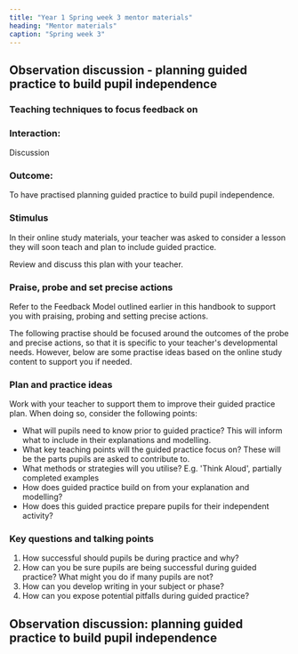 ```yaml
---
title: "Year 1 Spring week 3 mentor materials"
heading: "Mentor materials"
caption: "Spring week 3"
---
```


## Observation discussion - planning guided practice to build pupil independence

### Teaching techniques to focus feedback on

### Interaction:

Discussion

### Outcome:

To have practised planning guided practice to build pupil independence.

### Stimulus

In their online study materials, your teacher was asked to consider a lesson they will soon teach and plan to include guided practice.

Review and discuss this plan with your teacher.

### Praise, probe and set precise actions

Refer to the Feedback Model outlined earlier in this handbook to support you with praising, probing and setting precise actions.

The following practise should be focused around the outcomes of the probe and precise actions, so that it is specific to your teacher's developmental needs. However, below are some practise ideas based on the online study content to support you if needed.

### Plan and practice ideas

Work with your teacher to support them to improve their guided practice plan. When doing so, consider the following points:

- What will pupils need to know prior to guided practice? This will inform what to include in their explanations and
  modelling.
- What key teaching points will the guided practice focus on? These will be the parts pupils are asked to contribute
  to.
- What methods or strategies will you utilise? E.g. 'Think Aloud', partially completed examples
- How does guided practice build on from your explanation and modelling?
- How does this guided practice prepare pupils for their independent activity?

### Key questions and talking points

1. How successful should pupils be during practice and why?
2. How can you be sure pupils are being successful during guided practice? What might you do if many pupils are not?
3. How can you develop writing in your subject or phase?
4. How can you expose potential pitfalls during guided practice?

## Observation discussion: planning guided practice to build pupil independence
